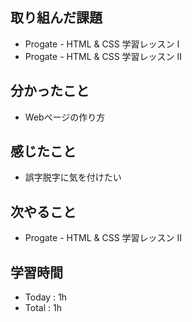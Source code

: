 ## 取り組んだ課題
- Progate - HTML & CSS 学習レッスン I
- Progate - HTML & CSS 学習レッスン II
## 分かったこと
- Webページの作り方
## 感じたこと
- 誤字脱字に気を付けたい
## 次やること
- Progate - HTML & CSS 学習レッスン II
## 学習時間
- Today : 1h
- Total : 1h